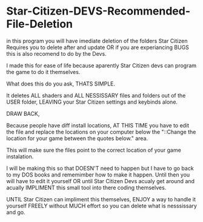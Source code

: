 # Star-Citizen-DEVS-Recommended-File-Deletion

in this program you will have imediate deletion of the folders Star Citizen Requires you to delete after and update OR if you are experiancing BUGS this is also recomend to do by the Devs.

I made this for ease of life because aparently Star Citizen devs can program the game to do it themselves.

What does this do you ask, THATS SIMPLE.

It deletes ALL shaders and ALL NESSISSARY files and folders out of the USER folder, LEAVING your Star Citizen settings and keybinds alone.

DRAW BACK,

Because people have diff install locations, AT THIS TIME you have to edit the file and replace the locations on your computer below the "::Change the location for your game between the quotes below." area.

This will make sure the files point to the correct location of your game instalation.

I will be making this so that DOESN'T need to happen but I have to go back to my DOS books and rememimber how to make it happen. Until then you will have to edit it yourself OR until Star Citizen Devs acualy get around and acually IMPLIMENT this small tool into there coding themselves.

UNTIL Star Citizen can impliment this themselves, ENJOY a way to handle it yourself FREELY without MUCH effort so you can delete what is nesssissary and go.
